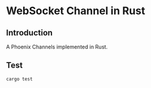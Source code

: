 # WebSocket Channel in Rust


## Introduction

A Phoenix Channels implemented in Rust.

## Test

```shell
cargo test
```
